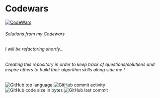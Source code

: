 # Codewars
 
[![CodeWars](https://www.codewars.com/users/Jikjii/badges/large)](https://www.codewars.com/users/Jikjii "My Honor Badge")

###### Solutions from my Codewars

###### I will be refactoring shortly...

###### Creating this repository in order to keep track of questions/solutions and inspire others to build their algorithm skills along side me !

![GitHub top language](https://img.shields.io/github/languages/top/Jikjii/codewars)
![GitHub commit activity](https://img.shields.io/github/commit-activity/m/Jikjii/codewars)
![GitHub code size in bytes](https://img.shields.io/github/languages/code-size/Jikjii/codewars)
![GitHub last commit](https://img.shields.io/github/last-commit/Jikjii/codewars)
